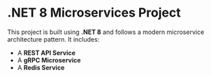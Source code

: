 # .NET 8 Microservices Project

This project is built using **.NET 8** and follows a modern microservice architecture pattern. It includes:

- A **REST API Service**
- A **gRPC Microservice**
- A **Redis Service**
